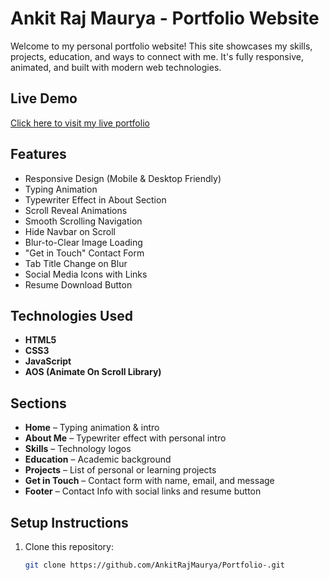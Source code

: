 # Ankit Raj Maurya - Portfolio Website

Welcome to my personal portfolio website! This site showcases my skills, projects, education, and ways to connect with me. It's fully responsive, animated, and built with modern web technologies.

## Live Demo

[Click here to visit my live portfolio](https://ankitrajmaurya.github.io/Portfolio-/)

## Features

- Responsive Design (Mobile & Desktop Friendly)
- Typing Animation
- Typewriter Effect in About Section
- Scroll Reveal Animations
- Smooth Scrolling Navigation
- Hide Navbar on Scroll
- Blur-to-Clear Image Loading
- "Get in Touch" Contact Form
- Tab Title Change on Blur
- Social Media Icons with Links
- Resume Download Button

## Technologies Used

- **HTML5**
- **CSS3**
- **JavaScript**
- **AOS (Animate On Scroll Library)**

## Sections

- **Home** – Typing animation & intro
- **About Me** – Typewriter effect with personal intro
- **Skills** – Technology logos
- **Education** – Academic background
- **Projects** – List of personal or learning projects
- **Get in Touch** – Contact form with name, email, and message
- **Footer** – Contact Info with social links and resume button

## Setup Instructions

1. Clone this repository:
   ```bash
   git clone https://github.com/AnkitRajMaurya/Portfolio-.git
